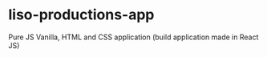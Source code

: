 # liso-productions-app

Pure JS Vanilla, HTML and CSS application (build application made in React JS)
